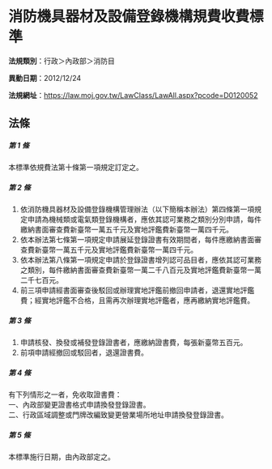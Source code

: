# 消防機具器材及設備登錄機構規費收費標準

**法規類別**：行政＞內政部＞消防目

**異動日期**：2012/12/24  

**法規網址**：https://law.moj.gov.tw/LawClass/LawAll.aspx?pcode=D0120052





## 法條
##### 第 1 條
本標準依規費法第十條第一項規定訂定之。

##### 第 2 條
1. 依消防機具器材及設備登錄機構管理辦法（以下簡稱本辦法）第四條第一項規定申請為機械類或電氣類登錄機構者，應依其認可業務之類別分別申請，每件繳納書面審查費新臺幣一萬五千元及實地評鑑費新臺幣一萬四千元。
1. 依本辦法第七條第一項規定申請展延登錄證書有效期間者，每件應繳納書面審查費新臺幣一萬五千元及實地評鑑費新臺幣一萬四千元。
1. 依本辦法第八條第一項規定申請於登錄證書增列認可品目者，應依其認可業務之類別，每件繳納書面審查費新臺幣一萬二千八百元及實地評鑑費新臺幣一萬二千七百元。
1. 前三項申請經書面審查後駁回或辦理實地評鑑前撤回申請者，退還實地評鑑費；經實地評鑑不合格，且需再次辦理實地評鑑者，應再繳納實地評鑑費。

##### 第 3 條
1. 申請核發、換發或補發登錄證書者，應繳納證書費，每張新臺幣五百元。
1. 前項申請經撤回或駁回者，退還證書費。

##### 第 4 條
有下列情形之一者，免收取證書費：  
一、內政部變更證書格式申請換發登錄證書。  
二、行政區域調整或門牌改編致變更營業場所地址申請換發登錄證書。

##### 第 5 條
本標準施行日期，由內政部定之。


